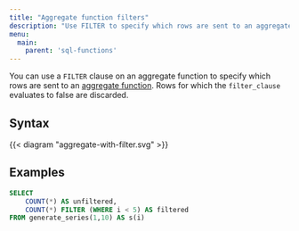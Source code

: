 ```yaml
---
title: "Aggregate function filters"
description: "Use FILTER to specify which rows are sent to an aggregate function"
menu:
  main:
    parent: 'sql-functions'
---
```


You can use a `FILTER` clause on an aggregate function to specify which rows are sent to an [aggregate function](../#aggregate-func). Rows for which the `filter_clause` evaluates to false are discarded.

## Syntax

{{< diagram "aggregate-with-filter.svg" >}}

## Examples

```sql
SELECT
    COUNT(*) AS unfiltered,
    COUNT(*) FILTER (WHERE i < 5) AS filtered
FROM generate_series(1,10) AS s(i)
```
